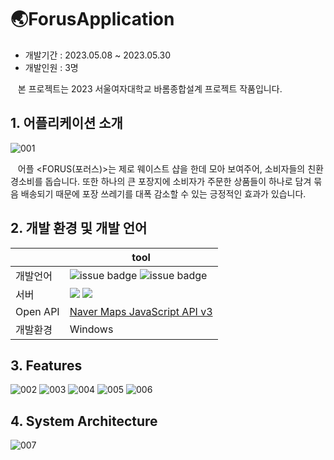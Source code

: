 # 🌏ForusApplication

* 개발기간 : 2023.05.08 ~ 2023.05.30
* 개발인원 : 3명

&nbsp;&nbsp;&nbsp;본 프로젝트는 2023 서울여자대학교 바롬종합설계 프로젝트 작품입니다.

## 1. 어플리케이션 소개

![001](https://github.com/bchoi2021/ForusApplication/assets/82089499/00be64e1-7df3-4be4-9e56-33e3ac6653da)

&nbsp;&nbsp;&nbsp;어플 <FORUS(포러스)>는 제로 웨이스트 샵을 한데 모아 보여주어, 소비자들의 친환경소비를 돕습니다. 또한 하나의 큰 포장지에 소비자가 주문한 상품들이 하나로 담겨 묶음 배송되기 때문에 포장 쓰레기를 대폭 감소할 수 있는 긍정적인 효과가 있습니다.

## 2. 개발 환경 및 개발 언어
|| tool |
| ------ | ------ |
| 개발언어 | ![issue badge](https://img.shields.io/badge/kotiln-1.3-blueviolet) ![issue badge](https://img.shields.io/badge/java-17-yellow)|
| 서버 | <img src="https://img.shields.io/badge/Firebase-FFCA28?style=flat-square&logo=firebase&logoColor=white"/> <img src="https://img.shields.io/badge/Mocky-2A2A2A?style=flat-square&logo=Mocky&logoColor=white"/>|
| Open API | [Naver Maps JavaScript API v3](https://navermaps.github.io/maps.js/) |
| 개발환경 | Windows |

## 3. Features
![002](https://github.com/bchoi2021/ForusApplication/assets/82089499/fd3d1711-b346-42dd-a8bd-d06a7aa1fbbf)
![003](https://github.com/bchoi2021/ForusApplication/assets/82089499/f5990728-21df-4feb-910e-1143299e1ab0)
![004](https://github.com/bchoi2021/ForusApplication/assets/82089499/66cd928f-9aee-4073-8ec9-84af08f9f88a)
![005](https://github.com/bchoi2021/ForusApplication/assets/82089499/51eb2975-e715-47f6-9024-c66451bca924)
![006](https://github.com/bchoi2021/ForusApplication/assets/82089499/ea2e88fa-f924-4713-8202-969c8060e0cd)

## 4. System Architecture

![007](https://github.com/bchoi2021/ForusApplication/assets/82089499/8b5bd1b6-faff-4568-9027-da325175342c)
